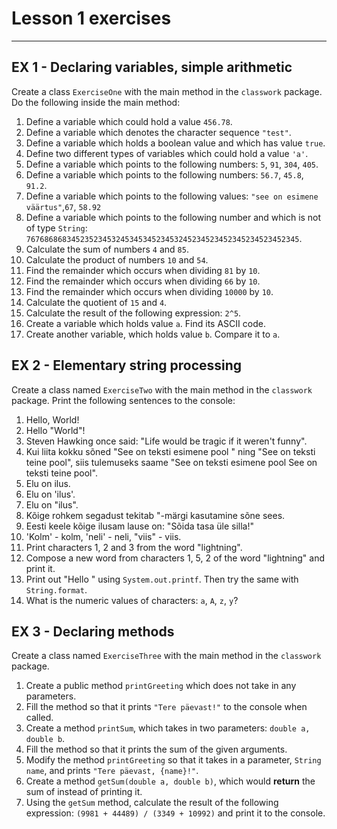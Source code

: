 # Lesson 1 exercises

---

## EX 1 - Declaring variables, simple arithmetic

Create a class `ExerciseOne` with the main method in the `classwork` package. 
Do the following inside the main method:

1. Define a variable which could hold a value `456.78`. 
2. Define a variable which denotes the character sequence `"test"`. 
3. Define a variable which holds a boolean value and which has value `true`. 
4. Define two different types of variables which could hold a value `'a'`. 
5. Define a variable which points to the following numbers: `5`, `91`, `304`, `405`. 
6. Define a variable which points to the following numbers: `56.7`, `45.8`, `91.2`. 
7. Define a variable which points to the following values:
`"see on esimene väärtus"`,`67`, `58.92`
8. Define a variable which points to the following number and which is not of type `String`: `7676868683452352345324534534523453245234523452345234523452345`.
9. Calculate the sum of numbers `4` and `85`.
10. Calculate the product of numbers `10` and `54`.
11. Find the remainder which occurs when dividing `81` by `10`.
12. Find the remainder which occurs when dividing `66` by `10`.
13. Find the remainder which occurs when dividing `10000` by `10`.
14. Calculate the quotient of `15` and `4`.
15. Calculate the result of the following expression: `2^5`.
16. Create a variable which holds value `a`. Find its ASCII code.
17. Create another variable, which holds value `b`. Compare it to `a`.

## EX 2 - Elementary string processing

Create a class named `ExerciseTwo` with the main method in the `classwork` package. 
Print the following sentences to the console:

1. Hello, World!
2. Hello "World"!
3. Steven Hawking once said: "Life would be tragic if it weren't funny". 
4. Kui liita kokku sõned "See on teksti esimene pool  " ning "See on teksti teine pool", siis tulemuseks saame "See on teksti esimene pool See on teksti teine pool". 
5. Elu on ilus. 
6. Elu on 'ilus'. 
7. Elu on "ilus". 
8. Kõige rohkem segadust tekitab "-märgi kasutamine sõne sees. 
9. Eesti keele kõige ilusam lause on: "Sõida tasa üle silla!"
10. 'Kolm' - kolm, 'neli' - neli, "viis" - viis.
11. Print characters 1, 2 and 3 from the word "lightning".
12. Compose a new word from characters 1, 5, 2 of the word "lightning" and print it.
13. Print out "Hello <name>" using `System.out.printf`. Then try the same with `String.format`.
14. What is the numeric values of characters: `a`, `A`, `z`, `y`?

## EX 3 - Declaring methods

Create a class named `ExerciseThree` with the main method in the `classwork` package.

1. Create a public method `printGreeting` which does not take in any parameters.
2. Fill the method so that it prints `"Tere päevast!"` to the console when called.
3. Create a method `printSum`, which takes in two parameters: `double a, double b`.
4. Fill the method so that it prints the sum of the given arguments.
5. Modify the method `printGreeting` so that it takes in a parameter, `String name`, 
and prints `"Tere päevast, {name}!"`.
6. Create a method `getSum(double a, double b)`, which would **return** the sum of instead of printing it.
7. Using the `getSum` method, calculate the result of the following expression: `(9981 + 44489) / (3349 + 10992)` and print it to the console.
